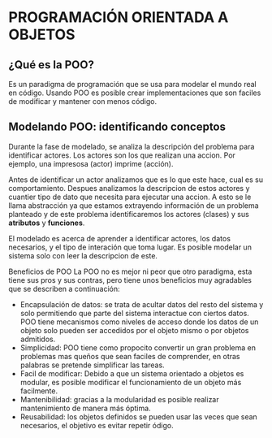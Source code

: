 # PROGRAMACIÓN ORIENTADA A OBJETOS
## ¿Qué es la POO?
Es un paradigma de programación que se usa para modelar el mundo real en código. Usando POO es posible crear implementaciones que son faciles de modificar y mantener con menos código.

## Modelando POO: identificando conceptos
Durante la fase de modelado, se analiza la descripción del problema para identificar actores. Los actores son los que realizan una accion. Por ejemplo, una impresosa (actor) imprime (acción).

Antes de identificar un actor analizamos que es lo que este hace, cual es su comportamiento. Despues analizamos la descripcion de estos actores y cuantier tipo de dato que necesita para ejecutar una accion. A esto se le llama abstracción ya que estamos extrayendo información de un problema planteado y de este problema identificaremos los actores (clases) y sus **atributos** y **funciones**.

El modelado es acerca de aprender a identificar actores, los datos necesarios, y el tipo de interación que toma lugar. Es posible modelar un sistema solo con leer la descripcion de este. 

Beneficios de POO
La POO no es mejor ni peor que otro paradigma, esta tiene sus pros y sus contras, pero tiene unos beneficios muy agradables que se describen a continuación:
* Encapsulación de datos: se trata de acultar datos del resto del sistema y solo permitiendo que parte del sistema interactue con ciertos datos. POO tiene mecanismos como niveles de acceso donde los datos de un objeto solo pueden ser accedidos por el objeto mismo o por objetos admitidos.
* Simplicidad: POO tiene como propocito convertir un gran problema en problemas mas queños que sean faciles de comprender, en otras palabras se pretende simplificar las tareas.
* Facil de modificar: Debido a que un sistema orientado a objetos es modular, es posible modificar el funcionamiento de un objeto más facilmente.
* Mantenibilidad: gracias a la modularidad es posible realizar mantenimiento de manera más óptima.
* Reusabilidad: los objetos definidos se pueden usar las veces que sean necesarios, el objetivo es evitar repetir ódigo.